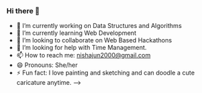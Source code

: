 ### Hi there 👋

- 🔭 I’m currently working on Data Structures and Algorithms
- 🌱 I’m currently learning Web Development
- 👯 I’m looking to collaborate on Web Based Hackathons
- 🤔 I’m looking for help with Time Management.
- 📫 How to reach me: nishajun2000@gmail.com
- 😄 Pronouns: She/her
- ⚡ Fun fact: I love painting and sketching and can doodle a cute caricature anytime.
-->
